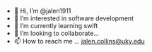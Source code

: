 - 👋 Hi, I’m @jalen1911
- 👀 I’m interested in software development
- 🌱 I’m currently learning swift
- 💞️ I’m looking to collaborate...
- 📫 How to reach me ... jalen.collins@uky.edu

<!---
jalen1911/jalen1911 is a ✨ special ✨ repository because its `README.md` (this file) appears on your GitHub profile.
You can click the Preview link to take a look at your changes.
--->
